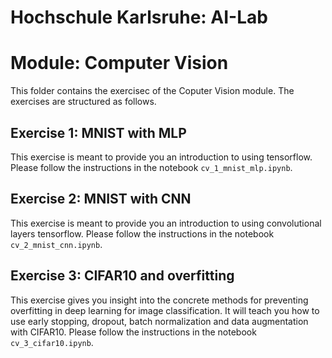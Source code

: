 # Hochschule Karlsruhe: AI-Lab
# Module: Computer Vision

This folder contains the exercisec of the Coputer Vision module. The exercises are structured as follows.

## Exercise 1: MNIST with MLP

This exercise is meant to provide you an introduction to using tensorflow. Please follow the instructions in the notebook `cv_1_mnist_mlp.ipynb`.

## Exercise 2: MNIST with CNN

This exercise is meant to provide you an introduction to using convolutional layers tensorflow. Please follow the instructions in the notebook `cv_2_mnist_cnn.ipynb`.

## Exercise 3: CIFAR10 and overfitting

This exercise gives you insight into the concrete methods for preventing overfitting in deep learning for image classification. It will teach you how to use early stopping, dropout, batch normalization and data augmentation with CIFAR10. Please follow the instructions in the notebook `cv_3_cifar10.ipynb`.

